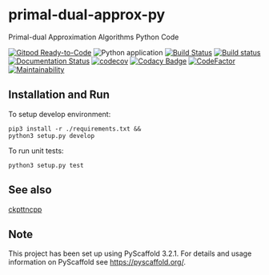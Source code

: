 primal-dual-approx-py
======================

Primal-dual Approximation Algorithms Python Code

[![Gitpod Ready-to-Code](https://img.shields.io/badge/Gitpod-Ready--to--Code-blue?logo=gitpod)](https://gitpod.io/#https://github.com/luk036/primal-dual-approx-py)
![Python application](https://github.com/luk036/primal-dual-approx-py/workflows/Python%20application/badge.svg)
[![Build Status](https://travis-ci.com/luk036/primal-dual-approx-py.svg?branch=master)](https://travis-ci.com/luk036/primal-dual-approx-py)
[![Build status](https://ci.appveyor.com/api/projects/status/7h47qjklmnarn3to?svg=true)](https://ci.appveyor.com/project/luk036/primal-dual-approx-py)
[![Documentation Status](https://readthedocs.org/projects/primal-dual-approx-py/badge/?version=latest)](https://primal-dual-approx-py.readthedocs.io/en/latest/?badge=latest)
[![codecov](https://codecov.io/gh/luk036/primal-dual-approx-py/branch/master/graph/badge.svg)](https://codecov.io/gh/luk036/primal-dual-approx-py)
[![Codacy Badge](https://api.codacy.com/project/badge/Grade/1c8b47586d12409e95c7c143b1fec7e8)](https://app.codacy.com/app/luk036/primal-dual-approx-py?utm_source=github.com&utm_medium=referral&utm_content=luk036/primal-dual-approx-py&utm_campaign=Badge_Grade_Dashboard)
[![CodeFactor](https://www.codefactor.io/repository/github/luk036/primal-dual-approx-py/badge)](https://www.codefactor.io/repository/github/luk036/primal-dual-approx-py)
[![Maintainability](https://api.codeclimate.com/v1/badges/2551a7289b83520b6cac/maintainability)](https://codeclimate.com/github/luk036/primal-dual-approx-py/maintainability)

Installation and Run
--------------------

To setup develop environment:

    pip3 install -r ./requirements.txt &&
    python3 setup.py develop

To run unit tests:

    python3 setup.py test

See also
--------

[ckpttncpp](https://github.com/luk036/ckpttncpp)

Note
----

This project has been set up using PyScaffold 3.2.1. For details and usage
information on PyScaffold see <https://pyscaffold.org/>.
